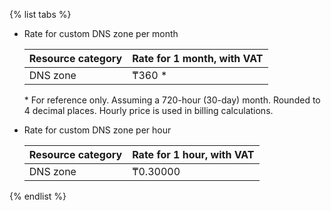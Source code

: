 {% list tabs %}

* Rate for custom DNS zone per month

  | Resource category | Rate for 1 month, with VAT |
  | --- | --- |
  | DNS zone | ₸360 \* |

  \* For reference only. Assuming a 720-hour (30-day) month. Rounded to 4 decimal places. Hourly price is used in billing calculations.

* Rate for custom DNS zone per hour

  | Resource category | Rate for 1 hour, with VAT |
  | --- | --- |
  | DNS zone | ₸0.30000 |

{% endlist %}